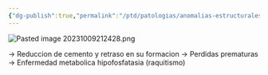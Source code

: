 ```yaml
---
{"dg-publish":true,"permalink":"/ptd/patologias/anomalias-estructurales/aplasia/"}
---
```


![Pasted image 20231009212428.png](/img/user/PTD/M%C3%A9dias/Pasted%20image%2020231009212428.png)

→ Reduccion de cemento y retraso en su formacion
→ Perdidas prematuras
→ Enfermedad metabolica hipofosfatasia (raquitismo)